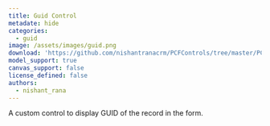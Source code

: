 ```yaml
---
title: Guid Control
metadate: hide
categories:
  - guid
image: /assets/images/guid.png
download: 'https://github.com/nishantranacrm/PCFControls/tree/master/PCFGuidControl/GuidPCFControl'
model_support: true
canvas_support: false
license_defined: false
authors:
  - nishant_rana
---
```


A custom control to display GUID of the record in the form.
